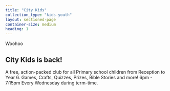 ```yaml
---
title: "City Kids"
collection_type: "kids-youth"
layout: sectioned-page
container-size: medium
heading: 1
---
```


Woohoo

## City Kids is back!
A free, action-packed club for all Primary school children from Reception to Year 6. Games, Crafts, Quizzes, Prizes, Bible Stories and more!
6pm - 7:15pm Every Wednesday during term-time.
